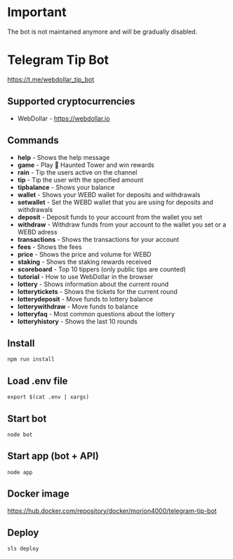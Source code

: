 # Important

The bot is not maintained anymore and will be gradually disabled.

# Telegram Tip Bot

<https://t.me/webdollar_tip_bot>

## Supported cryptocurrencies

- WebDollar - <https://webdollar.io>

## Commands

- **help** - Shows the help message
- **game** - Play 👻 Haunted Tower and win rewards
- **rain** - Tip the users active on the channel
- **tip** - Tip the user with the specified amount
- **tipbalance** - Shows your balance
- **wallet** - Shows your WEBD wallet for deposits and withdrawals
- **setwallet** - Set the WEBD wallet that you are using for deposits and withdrawals
- **deposit** - Deposit funds to your account from the wallet you set
- **withdraw** - Withdraw funds from your account to the wallet you set or a WEBD adress
- **transactions** - Shows the transactions for your account
- **fees** - Shows the fees
- **price** - Shows the price and volume for WEBD
- **staking** - Shows the staking rewards received
- **scoreboard** - Top 10 tippers (only public tips are counted)
- **tutorial** - How to use WebDollar in the browser
- **lottery** - Shows information about the current round
- **lotterytickets** - Shows the tickets for the current round
- **lotterydeposit** - Move funds to lottery balance
- **lotterywithdraw** - Move funds to balance
- **lotteryfaq** - Most common questions about the lottery
- **lotteryhistory** - Shows the last 10 rounds

## Install

`npm run install`

## Load .env file

`export $(cat .env | xargs)`

## Start bot

`node bot`

## Start app (bot + API)

`node app`

## Docker image

https://hub.docker.com/repository/docker/morion4000/telegram-tip-bot

## Deploy

`sls deploy`
